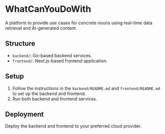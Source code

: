 # WhatCanYouDoWith

A platform to provide use cases for concrete nouns using real-time data retrieval and AI-generated content.

## Structure

- `backend/`: Go-based backend services.
- `frontend/`: Next.js-based frontend application.

## Setup

1. Follow the instructions in the `backend/README.md` and `frontend/README.md` to set up the backend and frontend.
2. Run both backend and frontend services.

## Deployment

Deploy the backend and frontend to your preferred cloud provider.
